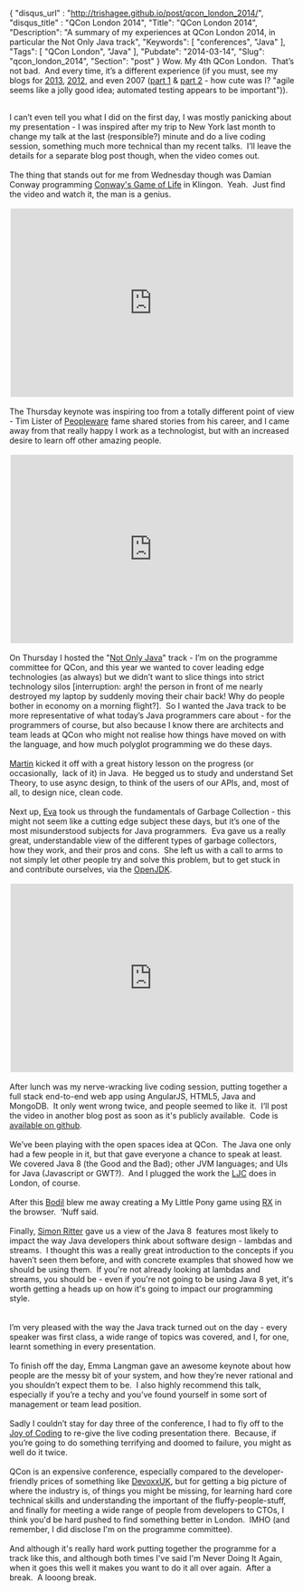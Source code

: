 {
  "disqus_url" : "http://trishagee.github.io/post/qcon_london_2014/",
  "disqus_title" : "QCon London 2014",
  "Title": "QCon London 2014",
  "Description": "A summary of my experiences at QCon London 2014, in particular the Not Only Java track",
  "Keywords": [
    "conferences",
    "Java"
  ],
  "Tags": [
    "QCon London",
    "Java"
  ],
  "Pubdate": "2014-03-14",
  "Slug": "qcon_london_2014",
  "Section": "post"
}
Wow. My 4th QCon London.&nbsp; That’s not bad.&nbsp; And every time, it’s a different experience (if you must, see my blogs for&nbsp;<a href="http://mechanitis.blogspot.com.es/2013/03/qcon-day-one.html">2013</a>,&nbsp;<a href="http://mechanitis.blogspot.com.es/2012/03/qcon-london-2012.html">2012</a>, and even 2007 (<a href="http://mechanitis.blogspot.com.es/2007/03/qcon-initial-thoughts.html">part 1</a> &amp; <a href="http://mechanitis.blogspot.com.es/2007/03/qcon-todo-list-inspired-by-conference.html">part 2</a> - how cute was I? "agile seems like a jolly good idea; automated testing appears to be important")).<br />
<div class="p2">
<br /></div>
<div class="p1">
I can’t even tell you what I did on the first day, I was mostly panicking about my presentation - I was inspired after my trip to New York last month to change my talk at the last (responsible?) minute and do a live coding session, something much more technical than my recent talks.&nbsp; I’ll leave the details for a separate blog post though, when the video comes out.<br />
<br />
The thing that stands out for me from Wednesday though was Damian Conway programming <a href="http://en.wikipedia.org/wiki/Conway's_Game_of_Life">Conway's Game of Life</a> in Klingon.&nbsp; Yeah.&nbsp; Just find the video and watch it, the man is a genius.<br />
<br /></div>
<div style="text-align: center;">
<iframe allowfullscreen="" frameborder="0" height="333" mozallowfullscreen="" msallowfullscreen="" oallowfullscreen="" src="https://www.flickr.com/photos/qconpictures/12947751623/player/f7e8167be5" webkitallowfullscreen="" width="500"></iframe>
</div>
<div class="p2">
<br /></div>
<div class="p1">
The Thursday keynote was inspiring too from a totally different point of view - Tim Lister of <a href="http://www.amazon.com/gp/product/B00DY5A8X2/ref=as_li_tf_tl?ie=UTF8&amp;camp=1789&amp;creative=9325&amp;creativeASIN=B00DY5A8X2&amp;linkCode=as2&amp;tag=trissramb-20">Peopleware</a><img alt="" border="0" src="http://ir-na.amazon-adsystem.com/e/ir?t=trissramb-20&amp;l=as2&amp;o=1&amp;a=B00DY5A8X2" height="1" style="border: none !important; margin: 0px !important;" width="1" /> fame shared stories from his career, and I came away from that really happy I work as a technologist, but with an increased desire to learn off other amazing people.<br />
<br /></div>
<div style="text-align: center;">
<iframe allowfullscreen="" frameborder="0" height="333" mozallowfullscreen="" msallowfullscreen="" oallowfullscreen="" src="https://www.flickr.com/photos/qconpictures/12966704755/player/7193594b96" webkitallowfullscreen="" width="500"></iframe>
</div>
<div class="p2">
<br /></div>
<div class="p1">
On Thursday I hosted the&nbsp;"<a href="http://www.flickr.com/photos/qconpictures/sets/72157641948363514/with/12970259753/">Not Only Java</a>"&nbsp;track - I’m on the programme committee for QCon, and this year we wanted to cover&nbsp;leading edge technologies (as always) but we didn’t want to slice things into strict technology silos [interruption: argh! the person in front of me nearly destroyed my laptop by suddenly moving their chair back! Why do people bother in economy on a morning flight?]. &nbsp;So I wanted the Java track to be more representative of what today’s Java programmers care about - for the programmers of course, but also because I know there are architects and team leads at QCon who might not realise how things have moved on with the language, and how much polyglot programming we do these days.&nbsp;</div>
<div class="p2">
<br /></div>
<div class="p1">
<a href="http://mechanical-sympathy.blogspot.com.es/">Martin</a> kicked it off with a great history lesson on the progress (or occasionally,&nbsp; lack of it) in Java.&nbsp; He begged us to study and understand Set Theory, to use async design, to think of the users of our APIs, and, most of all, to design nice, clean code.</div>
<div class="p2">
<br /></div>
<div class="p1">
Next up, <a href="https://twitter.com/EvaAndreasson">Eva</a> took us through the fundamentals of Garbage Collection - this might not seem like a cutting edge subject these days, but it’s one of the most misunderstood subjects for Java programmers.&nbsp; Eva gave us a really great, understandable view of the different types of garbage collectors, how they work, and their pros and cons.&nbsp; She left us with a call to arms to not simply let other people try and solve this problem, but to get stuck in and contribute ourselves, via the <a href="http://openjdk.java.net/">OpenJDK</a>.</div>
<div class="p2">
<br /></div>
<div style="text-align: center;">
<iframe allowfullscreen="" frameborder="0" height="333" mozallowfullscreen="" msallowfullscreen="" oallowfullscreen="" src="https://www.flickr.com/photos/qconpictures/12970531704/player/e2c2f63b43" webkitallowfullscreen="" width="500"></iframe>

</div>
<div class="p1">
<br />
After lunch was my nerve-wracking live coding session, putting together a full stack end-to-end web app using AngularJS, HTML5, Java and MongoDB.&nbsp; It only went wrong twice, and people seemed to like it.&nbsp; I’ll post the video in another blog post as soon as it's publicly available. &nbsp;Code is <a href="https://github.com/trishagee/cafelito">available on github</a>.</div>
<div class="p2">
<br /></div>
<div class="p1">
We’ve been playing with the open spaces idea at QCon.&nbsp; The Java one only had a few people in it, but that gave everyone a chance to speak at least.&nbsp; We covered Java 8 (the Good and the Bad); other JVM languages; and UIs for Java (Javascript or GWT?).&nbsp; And I plugged the work the <a href="http://www.meetup.com/Londonjavacommunity/">LJC</a> does in London, of course.</div>
<div class="p2">
<br /></div>
<div class="p1">
After this <a href="http://bodil.org/">Bodil</a> blew me away creating a My Little Pony game using <a href="https://rx.codeplex.com/">RX</a> in the browser.&nbsp; ‘Nuff said.</div>
<div class="p2">
<br /></div>
<div class="p1">
Finally, <a href="https://twitter.com/speakjava">Simon Ritter</a> gave us a view of the Java 8&nbsp; features most likely to impact the way Java developers think about software design - lambdas and streams.&nbsp; I thought this was a really great introduction to the concepts if you haven’t seen them before, and with concrete examples that showed how we should be using them. &nbsp;If you're not already looking at lambdas and streams, you should be - even if you're not going to be using Java 8 yet, it's worth getting a heads up on how it's going to impact our programming style.<br />
<br /></div>
<div class="p2">
<br /></div>
<div class="p1">
I’m very pleased with the way the Java track turned out on the day - every speaker was first class, a wide range of topics was covered, and I, for one, learnt something in every presentation.</div>
<div class="p2">
<br /></div>
<div class="p1">
To finish off the day, Emma Langman gave an awesome keynote about how people are the messy bit of your system, and how they’re never rational and you shouldn’t expect them to be.&nbsp; I also highly recommend this talk, especially if you’re a techy and you’ve found yourself in some sort of management or team lead position.</div>
<div class="p2">
<br /></div>
<div class="p1">
Sadly I couldn’t stay for day three of the conference, I had to fly off to the <a href="http://mechanitis.blogspot.com.es/2014/03/the-joy-of-coding.html">Joy of Coding</a> to re-give the live coding presentation there.&nbsp; Because, if you’re going to do something terrifying and doomed to failure, you might as well do it twice.<br />
<br />
QCon is an expensive conference, especially compared to the developer-friendly prices of something like <a href="http://www.devoxx.co.uk/">DevoxxUK</a>, but for getting a big picture of where the industry is, of things you might be missing, for learning hard core technical skills and understanding the important of the fluffy-people-stuff, and finally for meeting a wide range of people from developers to CTOs, I think you'd be hard pushed to find something better in London. &nbsp;IMHO (and remember, I did disclose I'm on the programme committee). <br />
<br />
And although it's really hard work putting together the programme for a track like this, and although both times I've said I'm Never Doing It Again, when it goes this well it makes you want to do it all over again. &nbsp;After a break. &nbsp;A looong break.</div>
